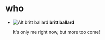# who

* ![Alt britt ballard](/attachments/brittpic.jpg) **britt ballard**

  It's only me right now, but more too come!
 